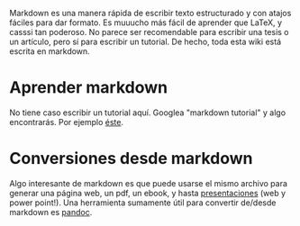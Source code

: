 Markdown es una manera rápida de escribir texto estructurado y con atajos fáciles para dar formato. Es muuucho más fácil de aprender que LaTeX, y casssi tan poderoso. No parece ser recomendable para escribir una tesis o un artículo, pero sí para escribir un tutorial. De hecho, toda esta wiki está escrita en markdown.

# Aprender markdown
No tiene caso escribir un tutorial aquí. Googlea "markdown tutorial" y algo encontrarás. Por ejemplo [éste](https://www.markdowntutorial.com/).


# Conversiones desde markdown
Algo interesante de markdown es que puede usarse el mismo archivo para generar una página web, un pdf, un ebook, y hasta [presentaciones](./markdown_presentations) (web y power point!).
Una herramienta sumamente útil para convertir de/desde markdown es [pandoc](https://pandoc.org/).